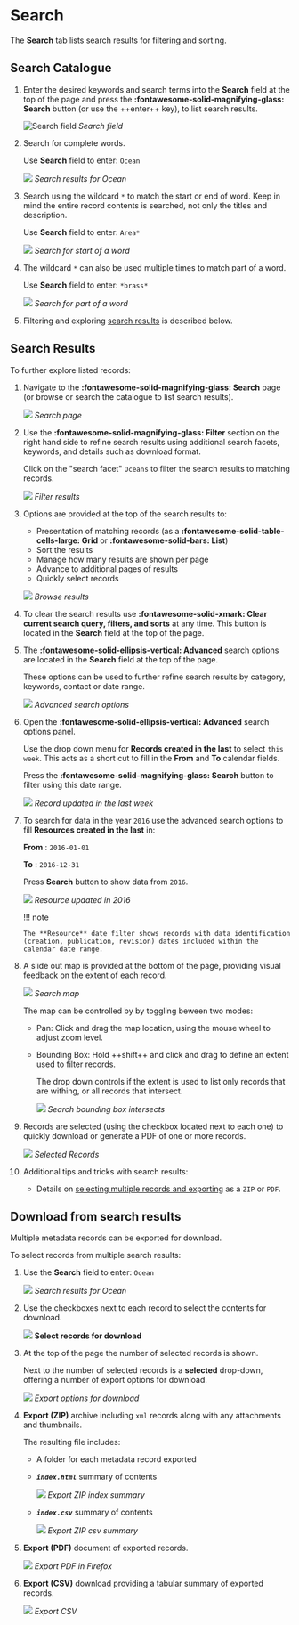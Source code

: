 # Search

The **Search** tab lists search results for filtering and sorting.

## Search Catalogue

1.  Enter the desired keywords and search terms into the **Search** field
    at the top of the page and press the **:fontawesome-solid-magnifying-glass: Search** button
    (or use the ++enter++ key), to list search results.

    ![Search field](../home/img/search.png)
    *Search field*

2.  Search for complete words.

    Use **Search** field to enter: `Ocean`

    ![](../home/img/search_results.png)
    *Search results for Ocean*

3.  Search using the wildcard `*` to match the start or end of word. 
    Keep in mind the entire record contents is searched, not only the
    titles and description.
    
    Use **Search** field to enter: `Area*`

    ![](../home/img/search_wildcard.png)
    *Search for start of a word*

4.  The wildcard `*` can also be used multiple times to match part of a word.

    Use **Search** field to enter: `*brass*`

    ![](../home/img/search_partial.png)
    *Search for part of a word*

5. Filtering and exploring [search results](#search-results) is described below.


## Search Results

To further explore listed records:

1.  Navigate to the **:fontawesome-solid-magnifying-glass: Search** page (or browse or search the catalogue to
    list search results).
    
    ![](img/search_page.png)
    *Search page*
    
2.  Use the **:fontawesome-solid-magnifying-glass: Filter** section on the right hand side to refine search results
    using additional search facets, keywords, and details such as download format.
    
    Click on the "search facet" `Oceans` to filter the search results to
    matching records.

    ![](img/results_filter.png)
    *Filter results*

3.  Options are provided at the top of the search results to:
    
    * Presentation of matching records (as a **:fontawesome-solid-table-cells-large: Grid**
    or **:fontawesome-solid-bars: List**)
    * Sort the results
    * Manage how many results are shown per page
    * Advance to additional pages of results
    * Quickly select records

    ![](img/browse_results.png)
    *Browse results*

4.  To clear the search results use **:fontawesome-solid-xmark: Clear current search query, filters, and sorts** 
    at any time. This button is located in the **Search** field at the top of the page.

5.  The **:fontawesome-solid-ellipsis-vertical: Advanced** search options are located in the 
    **Search** field at the top of the page.
    
    These options can be used to further refine search results by category, keywords, contact
    or date range.

    ![](img/search_advanced.png)
    *Advanced search options*

4.  Open the **:fontawesome-solid-ellipsis-vertical: Advanced** search options panel.
    
    Use the drop down menu for **Records created in the last** to select `this week`.
    This acts as a short cut to fill in the **From** and **To** calendar fields.
    
    Press the **:fontawesome-solid-magnifying-glass:  Search** button to filter using this date range.

    ![](img/search_record_creation.png)
    *Record updated in the last week*

5.  To search for data in the year `2016` use the advanced search
    options to fill **Resources created in the last** in:
    
    **From**
    :   `2016-01-01`
    
    **To**
    :   `2016-12-31`
    
    Press **Search** button to show data from `2016`.

    ![](img/search_resource_2016.png)
    *Resource updated in 2016*
    
    !!! note

        The **Resource** date filter shows records with data identification
        (creation, publication, revision) dates included within the
        calendar date range.

6.  A slide out map is provided at the bottom of the page, providing
    visual feedback on the extent of each record.

    ![](img/search_map.png)
    *Search map*

    The map can be controlled by by toggling beween two modes:

    -   Pan: Click and drag the map location, using the mouse wheel to
        adjust zoom level.

    -   Bounding Box: Hold ++shift++ and click and drag to define an extent used to filter
        records.
        
        The drop down controls if the extent is used to list
        only records that are withing, or all records that intersect.
        
        ![](img/search_map_bbox.png)
        *Search bounding box intersects*

7.  Records are selected (using the checkbox located next to each one)
    to quickly download or generate a PDF of one or more records.

    ![](img/browse_selection.png)
    *Selected Records*

9.  Additional tips and tricks with search results:

    -   Details on
        [selecting multiple records and exporting](#download-from-search-results)
        as a `ZIP` or `PDF`.

## Download from search results

Multiple metadata records can be exported for download.


To select records from multiple search results:

1.  Use the **Search** field to enter: `Ocean`

    ![](../home/img/search_results.png)
    *Search results for Ocean*

2.  Use the checkboxes next to each record to select the contents for
    download.

    ![](img/download_select_records.png)
    **Select records for download**

3.  At the top of the page the number of selected records is shown.

    Next to the number of selected records is a **selected** drop-down,
    offering a number of export options for download.
    
    ![](img/selected-actions.png)
    *Export options for download*

4.  **Export (ZIP)** archive including `xml` records along with any
    attachments and thumbnails.

    The resulting file includes:

    -   A folder for each metadata record exported

    -   ***`index.html`*** summary of contents

        ![](img/export_index_summary.png)
        *Export ZIP index summary*

    -   ***`index.csv`*** summary of contents

        ![](img/export_index_csv.png)
        *Export ZIP csv summary*

5.  **Export (PDF)** document of
    exported records.

    ![](img/export_pdf.png)
    *Export PDF in Firefox*

6.  **Export (CSV)** download providing
    a tabular summary of exported records.

    
    ![](img/export_index_csv.png)
    *Export CSV*
